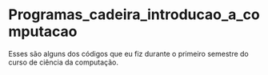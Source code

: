 # Programas_cadeira_introducao_a_computacao


 Esses são alguns dos códigos que eu fiz durante o primeiro semestre do curso de ciência da computação.
